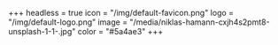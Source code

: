 +++
headless = true
icon = "/img/default-favicon.png"
logo = "/img/default-logo.png"
image = "/media/niklas-hamann-cxjh4s2pmt8-unsplash-1-1-.jpg"
color = "#5a4ae3"
+++
